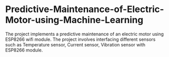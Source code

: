# Predictive-Maintenance-of-Electric-Motor-using-Machine-Learning
The project implements a predictive maintenance of an electric motor using ESP8266 wifi module. The project involves interfacing different sensors such as Temperature sensor, Current sensor, Vibration sensor with ESP8266 module. 
